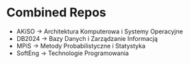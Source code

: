 # Combined Repos
-   AKiSO -> Architektura Komputerowa i Systemy Operacyjne
-   DB2024 -> Bazy Danych i Zarządzanie Informacją
-   MPiS -> Metody Probabilistyczne i Statystyka
-   SoftEng -> Technologie Programowania